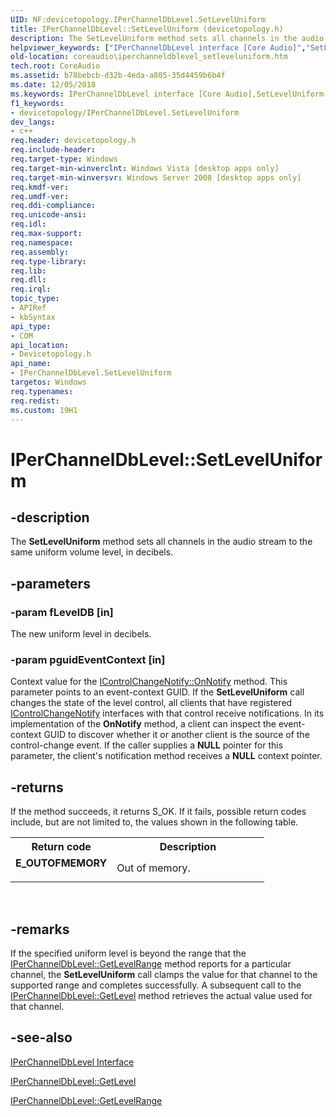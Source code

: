 ```yaml
---
UID: NF:devicetopology.IPerChannelDbLevel.SetLevelUniform
title: IPerChannelDbLevel::SetLevelUniform (devicetopology.h)
description: The SetLevelUniform method sets all channels in the audio stream to the same uniform volume level, in decibels.
helpviewer_keywords: ["IPerChannelDbLevel interface [Core Audio]","SetLevelUniform method","IPerChannelDbLevel.SetLevelUniform","IPerChannelDbLevel::SetLevelUniform","IPerChannelDbLevelSetLevelUniform","SetLevelUniform","SetLevelUniform method [Core Audio]","SetLevelUniform method [Core Audio]","IPerChannelDbLevel interface","coreaudio.iperchanneldblevel_setleveluniform","devicetopology/IPerChannelDbLevel::SetLevelUniform"]
old-location: coreaudio\iperchanneldblevel_setleveluniform.htm
tech.root: CoreAudio
ms.assetid: b78bebcb-d32b-4eda-a805-35d4459b6b4f
ms.date: 12/05/2018
ms.keywords: IPerChannelDbLevel interface [Core Audio],SetLevelUniform method, IPerChannelDbLevel.SetLevelUniform, IPerChannelDbLevel::SetLevelUniform, IPerChannelDbLevelSetLevelUniform, SetLevelUniform, SetLevelUniform method [Core Audio], SetLevelUniform method [Core Audio],IPerChannelDbLevel interface, coreaudio.iperchanneldblevel_setleveluniform, devicetopology/IPerChannelDbLevel::SetLevelUniform
f1_keywords:
- devicetopology/IPerChannelDbLevel.SetLevelUniform
dev_langs:
- c++
req.header: devicetopology.h
req.include-header: 
req.target-type: Windows
req.target-min-winverclnt: Windows Vista [desktop apps only]
req.target-min-winversvr: Windows Server 2008 [desktop apps only]
req.kmdf-ver: 
req.umdf-ver: 
req.ddi-compliance: 
req.unicode-ansi: 
req.idl: 
req.max-support: 
req.namespace: 
req.assembly: 
req.type-library: 
req.lib: 
req.dll: 
req.irql: 
topic_type:
- APIRef
- kbSyntax
api_type:
- COM
api_location:
- Devicetopology.h
api_name:
- IPerChannelDbLevel.SetLevelUniform
targetos: Windows
req.typenames: 
req.redist: 
ms.custom: 19H1
---
```


# IPerChannelDbLevel::SetLevelUniform


## -description



The <b>SetLevelUniform</b> method sets all channels in the audio stream to the same uniform volume level, in decibels.




## -parameters




### -param fLevelDB [in]

The new uniform level in decibels.


### -param pguidEventContext [in]

Context value for the <a href="https://docs.microsoft.com/windows/desktop/api/devicetopology/nf-devicetopology-icontrolchangenotify-onnotify">IControlChangeNotify::OnNotify</a> method. This parameter points to an event-context GUID. If the <b>SetLevelUniform</b> call changes the state of the level control, all clients that have registered <a href="https://docs.microsoft.com/windows/desktop/api/devicetopology/nn-devicetopology-icontrolchangenotify">IControlChangeNotify</a> interfaces with that control receive notifications. In its implementation of the <b>OnNotify</b> method, a client can inspect the event-context GUID to discover whether it or another client is the source of the control-change event. If the caller supplies a <b>NULL</b> pointer for this parameter, the client's notification method receives a <b>NULL</b> context pointer.


## -returns



If the method succeeds, it returns S_OK. If it fails, possible return codes include, but are not limited to, the values shown in the following table.

<table>
<tr>
<th>Return code</th>
<th>Description</th>
</tr>
<tr>
<td width="40%">
<dl>
<dt><b>E_OUTOFMEMORY</b></dt>
</dl>
</td>
<td width="60%">
Out of memory.

</td>
</tr>
</table>
 




## -remarks



If the specified uniform level is beyond the range that the <a href="https://docs.microsoft.com/windows/desktop/api/devicetopology/nf-devicetopology-iperchanneldblevel-getlevelrange">IPerChannelDbLevel::GetLevelRange</a> method reports for a particular channel, the <b>SetLevelUniform</b> call clamps the value for that channel to the supported range and completes successfully. A subsequent call to the <a href="https://docs.microsoft.com/windows/desktop/api/devicetopology/nf-devicetopology-iperchanneldblevel-getlevel">IPerChannelDbLevel::GetLevel</a> method retrieves the actual value used for that channel.




## -see-also




<a href="https://docs.microsoft.com/windows/desktop/api/devicetopology/nn-devicetopology-iperchanneldblevel">IPerChannelDbLevel Interface</a>



<a href="https://docs.microsoft.com/windows/desktop/api/devicetopology/nf-devicetopology-iperchanneldblevel-getlevel">IPerChannelDbLevel::GetLevel</a>



<a href="https://docs.microsoft.com/windows/desktop/api/devicetopology/nf-devicetopology-iperchanneldblevel-getlevelrange">IPerChannelDbLevel::GetLevelRange</a>
 

 

